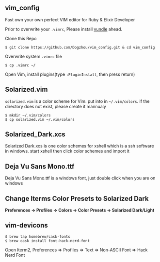 ## vim_config
Fast own your own perfect VIM editor for Ruby & Elixir Developer

Prior to overwrite your `.vimrc`, Please install [vundle](https://github.com/VundleVim/Vundle.vim) ahead.

Clone this Repo
```
$ git clone https://github.com/Dogzhou/vim_config.git & cd vim_config
```

Overwrite system `.vimrc` file
```
$ cp .vimrc ~/
```
Open Vim, install plugins(type `:PluginInstall`, then press return)

## Solarized.vim
`solarized.vim` is a color scheme for Vim. put into in `~/.vim/colors`. if the directory does not exist, please create it mannualy

```
$ mkdir ~/.vim/colors
$ cp solarized.vim ~/.vim/colors
```

## Solarized_Dark.xcs
Solarized Dark.xcs is one color schemes for xshell which is a ssh software in windows. start xshell then click color schemes and import it

## Deja Vu Sans Mono.ttf
Deja Vu Sans Mono.ttf is a windows font, just double click when you are on windows

## Change Iterms Color Presets to **Solarized Dark**
**Preferences -> Profiles -> Colors -> Color Presets -> Solarized Dark/Light**

## vim-devicons
```
$ brew tap homebrew/cask-fonts
$ brew cask install font-hack-nerd-font
```

Open Iterm2, Preferences => Profiles => Text => Non-ASCII Font => Hack Nerd Font
